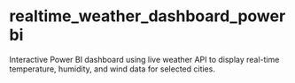 # realtime_weather_dashboard_powerbi
Interactive Power BI dashboard using live weather API to display real-time temperature, humidity, and wind data for selected cities.
